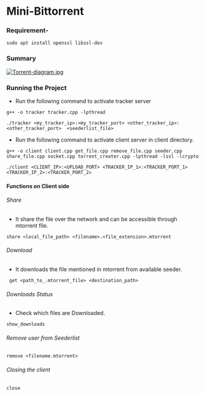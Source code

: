 # Mini-Bittorrent
### Requirement-
`sudo apt install openssl libssl-dev`

### Summary
[![Torrent-diagram.jpg](https://i.postimg.cc/T1nYXCCh/Torrent-diagram.jpg)](https://postimg.cc/MfK87bk8)

### Running the Project
* Run the following command to activate tracker server
 ```
 g++ -o tracker tracker.cpp -lpthread
 ```
 ``` 
 ./tracker <my_tracker_ip>:<my_tracker_port> <other_tracker_ip>:<other_tracker_port>  <seederlist_file>
 ```
* Run the following command to activate client server in client directory.
 ```
 g++ -o client client.cpp get_file.cpp remove_file.cpp seeder.cpp share_file.cpp socket.cpp torrent_creater.cpp -lpthread -lssl -lcrypto
 ```
 ```
 ./client <CLIENT_IP>:<UPLOAD_PORT> <TRACKER_IP_1>:<TRACKER_PORT_1> <TRACKER_IP_2>:<TRACKER_PORT_2>
 ```
  
#### Functions on Client side
###### Share
* It share the file over the network and can be accessible through mtorrent file.
```
share <local_file_path> <filename>.<file_extension>.mtorrent
```
###### Download
* It downloads the file mentioned in mtorrent from available seeder.
```
 get <path_to_.mtorrent_file> <destination_path>
```
###### Downloads Status
* Check which files are Downloaded.
```
show_downloads
```
###### Remove user from Seederlist
```
remove <filename.mtorrent>
```
###### Closing the client
```
close
```
